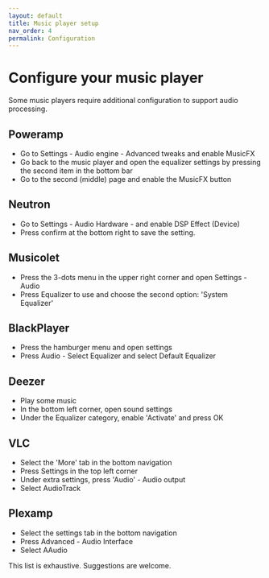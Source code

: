 ```yaml
---
layout: default
title: Music player setup
nav_order: 4
permalink: Configuration
---
```


# Configure your music player

Some music players require additional configuration to support audio processing.

## Poweramp
- Go to Settings - Audio engine - Advanced tweaks and enable MusicFX
- Go back to the music player and open the equalizer settings by pressing the second item in the bottom bar
- Go to the second (middle) page and enable the MusicFX button

## Neutron
- Go to Settings - Audio Hardware - and enable DSP Effect (Device)
- Press confirm at the bottom right to save the setting.

## Musicolet
- Press the 3-dots menu in the upper right corner and open Settings - Audio
- Press Equalizer to use and choose the second option: 'System Equalizer' 

## BlackPlayer
- Press the hamburger menu and open settings
- Press Audio - Select Equalizer and select Default Equalizer

## Deezer
- Play some music
- In the bottom left corner, open sound settings
- Under the Equalizer category, enable 'Activate' and press OK

## VLC
- Select the 'More' tab in the bottom navigation
- Press Settings in the top left corner
- Under extra settings, press 'Audio' - Audio output
- Select AudioTrack

## Plexamp
- Select the settings tab in the bottom navigation
- Press Advanced - Audio Interface
- Select AAudio

This list is exhaustive. Suggestions are welcome.
